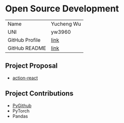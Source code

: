 # Open Source Development

|  |  |
|:--|:--|
|Name|Yucheng Wu|
|UNI|yw3960|
| GitHub Profile | [link](https://github.com/yd-wu) |
| GitHub README | [link](https://github.com/yd-wu/yd-wu/blob/main/README.md) |

## Project Proposal

- [action-react](../projects/python/action-react.md)

## Project Contributions

- [PyGithub](../projects/python/pygithub.md)
- PyTorch
- Pandas
